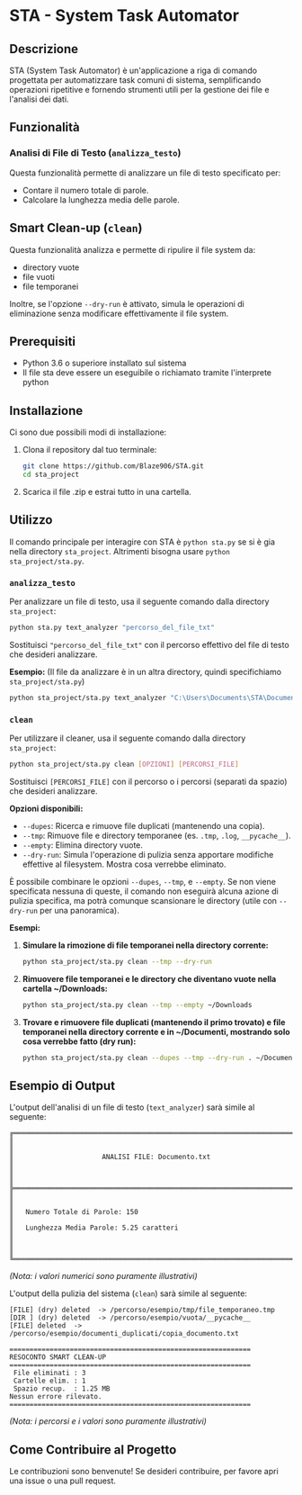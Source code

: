 # STA - System Task Automator

## Descrizione

STA (System Task Automator) è un'applicazione a riga di comando progettata per automatizzare task comuni di sistema, semplificando operazioni ripetitive e fornendo strumenti utili per la gestione dei file e l'analisi dei dati.
## Funzionalità

### Analisi di File di Testo (`analizza_testo`)

Questa funzionalità permette di analizzare un file di testo specificato per:

*   Contare il numero totale di parole.
*   Calcolare la lunghezza media delle parole.

## Smart Clean-up (`clean`)

Questa funzionalità analizza e permette di ripulire il file system da:

* directory vuote
* file vuoti
* file temporanei

Inoltre, se l'opzione `--dry-run` è attivato, simula le operazioni di eliminazione senza modificare effettivamente il file system.

## Prerequisiti

*   Python 3.6 o superiore installato sul sistema
*   Il file sta deve essere un eseguibile o richiamato tramite l'interprete python

## Installazione

Ci sono due possibili modi di installazione:
1.  Clona il repository dal tuo terminale:
    ```bash
    git clone https://github.com/Blaze906/STA.git
    cd sta_project
    ```
2.  Scarica il file .zip e estrai tutto in una cartella.

## Utilizzo

Il comando principale per interagire con STA è `python sta.py` se si è gia nella directory `sta_project`.
Altrimenti bisogna usare `python sta_project/sta.py`.

### `analizza_testo`

Per analizzare un file di testo, usa il seguente comando dalla directory `sta_project`:

```bash
python sta.py text_analyzer "percorso_del_file_txt"
```

Sostituisci `"percorso_del_file_txt"` con il percorso effettivo del file di testo che desideri analizzare.

**Esempio:**
(Il file da analizzare è in un altra directory, quindi specifichiamo `sta_project/sta.py`)
```bash
python sta_project/sta.py text_analyzer "C:\Users\Documents\STA\Documentazione_STA.txt"
```


### `clean`

Per utilizzare il cleaner, usa il seguente comando dalla directory `sta_project`:

```bash
python sta_project/sta.py clean [OPZIONI] [PERCORSI_FILE]
```

Sostituisci `[PERCORSI_FILE]` con il percorso o i percorsi (separati da spazio) che desideri analizzare.

**Opzioni disponibili:**

*   `--dupes`: Ricerca e rimuove file duplicati (mantenendo una copia).
*   `--tmp`: Rimuove file e directory temporanee (es. `.tmp`, `.log`, `__pycache__`).
*   `--empty`: Elimina directory vuote.
*   `--dry-run`: Simula l'operazione di pulizia senza apportare modifiche effettive al filesystem. Mostra cosa verrebbe eliminato.

È possibile combinare le opzioni `--dupes`, `--tmp`, e `--empty`. Se non viene specificata nessuna di queste, il comando non eseguirà alcuna azione di pulizia specifica, ma potrà comunque scansionare le directory (utile con `--dry-run` per una panoramica).

**Esempi:**

1.  **Simulare la rimozione di file temporanei nella directory corrente:**
    ```bash
    python sta_project/sta.py clean --tmp --dry-run
    ```

2.  **Rimuovere file temporanei e le directory che diventano vuote nella cartella ~/Downloads:**
    ```bash
    python sta_project/sta.py clean --tmp --empty ~/Downloads
    ```

3.  **Trovare e rimuovere file duplicati (mantenendo il primo trovato) e file temporanei nella directory corrente e in ~/Documenti, mostrando solo cosa verrebbe fatto (dry run):**
    ```bash
    python sta_project/sta.py clean --dupes --tmp --dry-run . ~/Documenti
    ```

## Esempio di Output

L'output dell'analisi di un file di testo (`text_analyzer`) sarà simile al seguente:

```
╔══════════════════════════════════════════════════════════════════════════╗
║                                                                          ║
║                      ANALISI FILE: Documento.txt                         ║
║                                                                          ║
╠══════════════════════════════════════════════════════════════════════════╣
║                                                                          ║
║   Numero Totale di Parole: 150                                           ║
║   Lunghezza Media Parole: 5.25 caratteri                                 ║
║                                                                          ║
╚══════════════════════════════════════════════════════════════════════════╝
```
*(Nota: i valori numerici sono puramente illustrativi)*

L'output della pulizia del sistema (`clean`) sarà simile al seguente:
```
[FILE] (dry) deleted  -> /percorso/esempio/tmp/file_temporaneo.tmp
[DIR ] (dry) deleted  -> /percorso/esempio/vuota/__pycache__
[FILE] deleted  -> /percorso/esempio/documenti_duplicati/copia_documento.txt

============================================================
RESOCONTO SMART CLEAN-UP
============================================================
 File eliminati : 3
 Cartelle elim. : 1
 Spazio recup.  : 1.25 MB
Nessun errore rilevato.
============================================================
```
*(Nota: i percorsi e i valori sono puramente illustrativi)*

## Come Contribuire al Progetto

Le contribuzioni sono benvenute! Se desideri contribuire, per favore apri una issue o una pull request.
